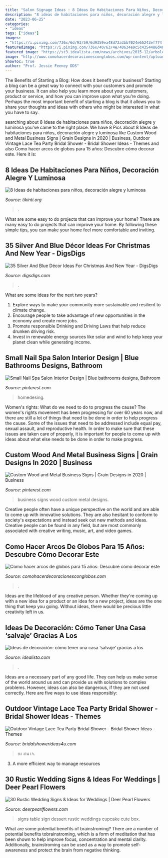 ```yaml
---
title: "Salon Signage Ideas : 8 Ideas De Habitaciones Para Niños, Decoración Alegre Y Luminosa"
description: "8 ideas de habitaciones para niños, decoración alegre y luminosa"
date: "2023-06-25"
categories:
- "ideas"
tags: ["ideas"]
images:
- "https://i.pinimg.com/736x/6d/93/59/6d9359ea48d72a3bb7024e65243ef774.jpg"
featuredImage: "https://i.pinimg.com/736x/40/63/4e/40634e9c5c4354486d48c479a3274991.jpg"
featured_image: "https://st3.idealista.com/news/archivos/2015-12/arboles_secos_04.jpg?sv=H0abTc8j"
image: "http://www.comohacerdecoracionesconglobos.com/wp-content/uploads/2016/09/como-hacer-arcos-de-globos-para-15-años-4.jpg"
ShowToc: true
author: "Prof. Jessie Feeney DDS"
---
```



The Benefits of Starting a Blog: How does it benefit your business?
Starting a blog can be a great way to connect with your customers and promote your business. It can also help you learn more about your customers, product or service, and how you can improve upon what you’re doing. Perhaps the most important benefit of starting a blog is that it allows you to share your thoughts and ideas with others who might be interested in what you have to say.

	

		
searching about 8 Ideas de habitaciones para niños, decoración alegre y luminosa you've came to the right place. We have 8 Pics about 8 Ideas de habitaciones para niños, decoración alegre y luminosa like Custom Wood and Metal Business Signs | Grain Designs in 2020 | Business, Outdoor Vintage Lace Tea Party Bridal Shower - Bridal Shower Ideas - Themes and also Como hacer arcos de globos para 15 años: Descubre cómo decorar este. Here it is:
		
    
## 8 Ideas De Habitaciones Para Niños, Decoración Alegre Y Luminosa

<img loading=lazy src="https://tikinti.org/wp-content/uploads/2014/08/habitaciones-de-niños-tikinti-1-684x1024.jpg" onerror="this.onerror=null;this.src='https://tse3.mm.bing.net/th?id=OIP.w75_kvrwJxNDEcxQIXYe_wHaLF&amp;pid=15.1';" alt="8 Ideas de habitaciones para niños, decoración alegre y luminosa">

_Source: tikinti.org_

>. 

	

What are some easy to do projects that can improve your home?
There are many easy to do projects that can improve your home. By following these simple tips, you can make your home feel more comfortable and inviting.

    
## 35 Silver And Blue Décor Ideas For Christmas And New Year - DigsDigs

<img loading=lazy src="https://www.digsdigs.com/photos/charming-silver-and-blue-christmas-decor-ideas-9.jpg" onerror="this.onerror=null;this.src='https://tse4.mm.bing.net/th?id=OIP.nMkMlH9Se2Ft-7jqYtDwGwHaJ4&amp;pid=15.1';" alt="35 Silver And Blue Décor Ideas For Christmas And New Year - DigsDigs">

_Source: digsdigs.com_

>. 

	

What are some ideas for the next two years?
1. Explore ways to make your community more sustainable and resilient to climate change.
2. Encourage people to take advantage of new opportunities in the economy and create more jobs.
3. Promote responsible Drinking and Driving Laws that help reduce drunken driving risk.
4. Invest in renewable energy sources like solar and wind to help keep your planet clean while generating income.

    
## Small Nail Spa Salon Interior Design | Blue Bathrooms Designs, Bathroom

<img loading=lazy src="https://i.pinimg.com/736x/6d/93/59/6d9359ea48d72a3bb7024e65243ef774.jpg" onerror="this.onerror=null;this.src='https://tse3.mm.bing.net/th?id=OIP.q3hxxub8NfuaJT3H12I7kAHaLH&amp;pid=15.1';" alt="Small Nail Spa Salon Interior Design | Blue bathrooms designs, Bathroom">

_Source: pinterest.com_

>homedesing. 

	

Women's rights: What do we need to do to progress the cause?
The women's rights movement has been progressing for over 60 years now, and there are still a lot of things that need to be done in order to help progress the cause. Some of the issues that need to be addressed include equal pay, sexual assault, and reproductive health. In order to make sure that these issues are taken care of properly, it is important for people to come up with ideas about what else needs to be done in order to make progress.

    
## Custom Wood And Metal Business Signs | Grain Designs In 2020 | Business

<img loading=lazy src="https://i.pinimg.com/736x/40/63/4e/40634e9c5c4354486d48c479a3274991.jpg" onerror="this.onerror=null;this.src='https://tse3.mm.bing.net/th?id=OIP.TILQ3k5G9GxplD20lqg2QgHaJ3&amp;pid=15.1';" alt="Custom Wood and Metal Business Signs | Grain Designs in 2020 | Business">

_Source: pinterest.com_

>business signs wood custom metal designs. 

	

Creative people often have a unique perspective on the world and are able to come up with innovative solutions. They are also hesitant to conform to society's expectations and instead seek out new methods and ideas. Creative people can be found in any field, but are most commonly associated with creative writing, music, art, and video games.

    
## Como Hacer Arcos De Globos Para 15 Años: Descubre Cómo Decorar Este

<img loading=lazy src="http://www.comohacerdecoracionesconglobos.com/wp-content/uploads/2016/09/como-hacer-arcos-de-globos-para-15-años-4.jpg" onerror="this.onerror=null;this.src='https://tse1.mm.bing.net/th?id=OIP.w_LyVZw_Q9KLx-CgBmd7ZgHaI2&amp;pid=15.1';" alt="Como hacer arcos de globos para 15 años: Descubre cómo decorar este">

_Source: comohacerdecoracionesconglobos.com_

>. 

	

Ideas are the lifeblood of any creative person. Whether they're coming up with a new idea for a product or an idea for a new project, ideas are the one thing that keep you going. Without ideas, there would be precious little creativity left in us.

    
## Ideas De Decoración: Cómo Tener Una Casa ‘salvaje’ Gracias A Los

<img loading=lazy src="https://st3.idealista.com/news/archivos/2015-12/arboles_secos_04.jpg?sv=H0abTc8j" onerror="this.onerror=null;this.src='https://tse1.mm.bing.net/th?id=OIP.48aQjMJMBjNQm_ED_eIDJwHaJ4&amp;pid=15.1';" alt="Ideas de decoración: cómo tener una casa ‘salvaje’ gracias a los">

_Source: idealista.com_

>. 

	

Ideas are a necessary part of any good life. They can help us make sense of the world around us and can provide us with solutions to complex problems. However, ideas can also be dangerous, if they are not used correctly. Here are five ways to use ideas responsibly: 

    
## Outdoor Vintage Lace Tea Party Bridal Shower - Bridal Shower Ideas - Themes

<img loading=lazy src="https://www.bridalshowerideas4u.com/wp-content/uploads/2016/04/Outdoor-Vintage-Lace-Tea-Party-Bridal-Shower-Parasol-Art.jpg" onerror="this.onerror=null;this.src='https://tse3.mm.bing.net/th?id=OIP.22LaBHcSJdBksxYbCh-L6wHaLH&amp;pid=15.1';" alt="Outdoor Vintage Lace Tea Party Bridal Shower - Bridal Shower Ideas - Themes">

_Source: bridalshowerideas4u.com_

>ยง งาน เจ. 

	

3. A more efficient way to manage resources

    
## 30 Rustic Wedding Signs &amp; Ideas For Weddings | Deer Pearl Flowers

<img loading=lazy src="http://www.deerpearlflowers.com/wp-content/uploads/2016/05/dessert-table-sign.jpg" onerror="this.onerror=null;this.src='https://tse2.mm.bing.net/th?id=OIP.uv3Qqf6cX23SUYp-y84TzAHaLF&amp;pid=15.1';" alt="30 Rustic Wedding Signs &amp; Ideas for Weddings | Deer Pearl Flowers">

_Source: deerpearlflowers.com_

>signs table sign dessert rustic weddings cupcake cute box. 

	

What are some potential benefits of brainstroming?
There are a number of potential benefits tobrainstroming, which is a form of meditation that has been shown to help improve focus, concentration and mental clarity. Additionally, brainstroming can be used as a way to promote self-awareness and protect the brain from negative thinking.

